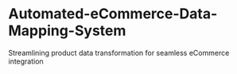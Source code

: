# Automated-eCommerce-Data-Mapping-System
Streamlining product data transformation for seamless eCommerce integration
